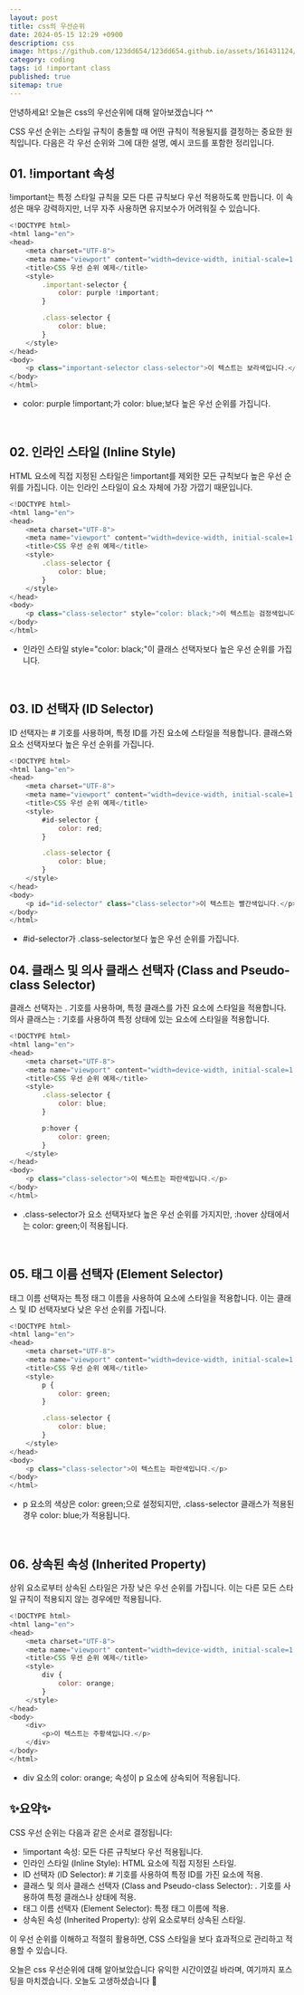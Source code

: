 ```yaml
---
layout: post
title: css의 우선순위
date: 2024-05-15 12:29 +0900
description: css
image: https://github.com/123dd654/123dd654.github.io/assets/161431124/c0d2c6f6-030e-48d8-a796-c1ff3a31b675
category: coding
tags: id !important class
published: true
sitemap: true
---
```


안녕하세요!
오늘은 css의 우선순위에 대해 알아보겠습니다 ^^

CSS 우선 순위는 스타일 규칙이 충돌할 때 어떤 규칙이 적용될지를 결정하는 중요한 원칙입니다.
다음은 각 우선 순위와 그에 대한 설명, 예시 코드를 포함한 정리입니다.

## 01. !important 속성
!important는 특정 스타일 규칙을 모든 다른 규칙보다 우선 적용하도록 만듭니다.
이 속성은 매우 강력하지만, 너무 자주 사용하면 유지보수가 어려워질 수 있습니다.

````javascript
<!DOCTYPE html>
<html lang="en">
<head>
    <meta charset="UTF-8">
    <meta name="viewport" content="width=device-width, initial-scale=1.0">
    <title>CSS 우선 순위 예제</title>
    <style>
        .important-selector {
            color: purple !important;
        }

        .class-selector {
            color: blue;
        }
    </style>
</head>
<body>
    <p class="important-selector class-selector">이 텍스트는 보라색입니다.</p>
</body>
</html>
````

* color: purple !important;가 color: blue;보다 높은 우선 순위를 가집니다.

<br />

## 02. 인라인 스타일 (Inline Style)
HTML 요소에 직접 지정된 스타일은 !important를 제외한 모든 규칙보다 높은 우선 순위를 가집니다.
이는 인라인 스타일이 요소 자체에 가장 가깝기 때문입니다.

````javascript
<!DOCTYPE html>
<html lang="en">
<head>
    <meta charset="UTF-8">
    <meta name="viewport" content="width=device-width, initial-scale=1.0">
    <title>CSS 우선 순위 예제</title>
    <style>
        .class-selector {
            color: blue;
        }
    </style>
</head>
<body>
    <p class="class-selector" style="color: black;">이 텍스트는 검정색입니다.</p>
</body>
</html>
````

* 인라인 스타일 style="color: black;"이 클래스 선택자보다 높은 우선 순위를 가집니다.

<br />

## 03. ID 선택자 (ID Selector)
ID 선택자는 # 기호를 사용하며, 특정 ID를 가진 요소에 스타일을 적용합니다.
클래스와 요소 선택자보다 높은 우선 순위를 가집니다.

````javascript
<!DOCTYPE html>
<html lang="en">
<head>
    <meta charset="UTF-8">
    <meta name="viewport" content="width=device-width, initial-scale=1.0">
    <title>CSS 우선 순위 예제</title>
    <style>
        #id-selector {
            color: red;
        }

        .class-selector {
            color: blue;
        }
    </style>
</head>
<body>
    <p id="id-selector" class="class-selector">이 텍스트는 빨간색입니다.</p>
</body>
</html>
````

* #id-selector가 .class-selector보다 높은 우선 순위를 가집니다.

## 04. 클래스 및 의사 클래스 선택자 (Class and Pseudo-class Selector)
클래스 선택자는 . 기호를 사용하며, 특정 클래스를 가진 요소에 스타일을 적용합니다.
의사 클래스는 : 기호를 사용하여 특정 상태에 있는 요소에 스타일을 적용합니다.

````javascript
<!DOCTYPE html>
<html lang="en">
<head>
    <meta charset="UTF-8">
    <meta name="viewport" content="width=device-width, initial-scale=1.0">
    <title>CSS 우선 순위 예제</title>
    <style>
        .class-selector {
            color: blue;
        }

        p:hover {
            color: green;
        }
    </style>
</head>
<body>
    <p class="class-selector">이 텍스트는 파란색입니다.</p>
</body>
</html>
````

* .class-selector가 요소 선택자보다 높은 우선 순위를 가지지만, :hover 상태에서는 color: green;이 적용됩니다.

<br />

## 05. 태그 이름 선택자 (Element Selector)
태그 이름 선택자는 특정 태그 이름을 사용하여 요소에 스타일을 적용합니다.
이는 클래스 및 ID 선택자보다 낮은 우선 순위를 가집니다.

````javascript
<!DOCTYPE html>
<html lang="en">
<head>
    <meta charset="UTF-8">
    <meta name="viewport" content="width=device-width, initial-scale=1.0">
    <title>CSS 우선 순위 예제</title>
    <style>
        p {
            color: green;
        }

        .class-selector {
            color: blue;
        }
    </style>
</head>
<body>
    <p class="class-selector">이 텍스트는 파란색입니다.</p>
</body>
</html>
````

* p 요소의 색상은 color: green;으로 설정되지만, .class-selector 클래스가 적용된 경우 color: blue;가 적용됩니다.

<br />

## 06. 상속된 속성 (Inherited Property)
상위 요소로부터 상속된 스타일은 가장 낮은 우선 순위를 가집니다.
이는 다른 모든 스타일 규칙이 적용되지 않는 경우에만 적용됩니다.

````javascript
<!DOCTYPE html>
<html lang="en">
<head>
    <meta charset="UTF-8">
    <meta name="viewport" content="width=device-width, initial-scale=1.0">
    <title>CSS 우선 순위 예제</title>
    <style>
        div {
            color: orange;
        }
    </style>
</head>
<body>
    <div>
        <p>이 텍스트는 주황색입니다.</p>
    </div>
</body>
</html>
````

* div 요소의 color: orange; 속성이 p 요소에 상속되어 적용됩니다.


## ✨요약✨
CSS 우선 순위는 다음과 같은 순서로 결정됩니다:

* !important 속성: 모든 다른 규칙보다 우선 적용됩니다.
* 인라인 스타일 (Inline Style): HTML 요소에 직접 지정된 스타일.
* ID 선택자 (ID Selector): # 기호를 사용하여 특정 ID를 가진 요소에 적용.
* 클래스 및 의사 클래스 선택자 (Class and Pseudo-class Selector): . 기호를 사용하여 특정 클래스나 상태에 적용.
* 태그 이름 선택자 (Element Selector): 특정 태그 이름에 적용.
* 상속된 속성 (Inherited Property): 상위 요소로부터 상속된 스타일.

이 우선 순위를 이해하고 적절히 활용하면, CSS 스타일을 보다 효과적으로 관리하고 적용할 수 있습니다.

오늘은 css 우선순위에 대해 알아보았습니다
유익한 시간이였길 바라며,
여기까지 포스팅을 마치겠습니다.
오늘도 고생하셨습니다 🍞







